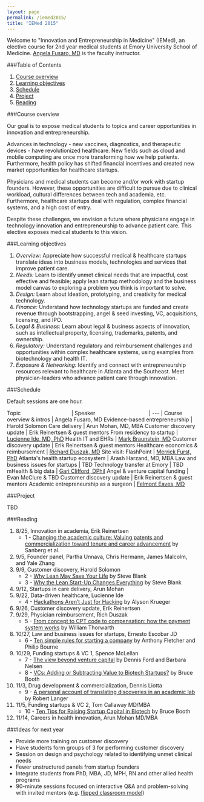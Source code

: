 ```yaml
---
layout: page
permalink: /iemed2015/
title: "IEMed 2015"
---
```


Welcome to "Innovation and Entrepreneurship in Medicine" (IEMed), an elective course for 2nd year medical students at Emory University School of Medicine. [Angela Fusaro, MD](https://www.linkedin.com/in/angelafusaromd) is the faculty instructor.

###Table of Contents

1. [Course overview](#overview)
2. [Learning objectives](#los)
3. [Schedule](#schedule)
4. [Project](#project)
5. [Reading](#reading)

<a name="overview"></a>

###Course overview

Our goal is to expose medical students to topics and career opportunities in innovation and entrepreneurship.

Advances in technology - new vaccines, diagnostics, and therapeutic devices - have revolutionized healthcare. New fields such as cloud and mobile computing are once more transforming how we help patients. Furthermore, health policy has shifted financial incentives and created new market opportunities for healthcare startups.

Physicians and medical students can become and/or work with startup founders. However, these opportunities are difficult to pursue due to clinical workload, cultural differences between tech and academia, etc. Furthermore, healthcare startups deal with regulation, complex financial systems, and a high cost of entry.

Despite these challenges, we envision a future where physicians engage in technology innovation and entrepreneurship to advance patient care. This elective exposes medical students to this vision.

<a name="los"></a>

###Learning objectives

1. *Overview:* Appreciate how successful medical & healthcare startups translate ideas into business models, technologies and services that improve patient care.
2. *Needs:* Learn to identify unmet clinical needs that are impactful, cost effective and feasible; apply lean startup methodology and the business model canvas to exploring a problem you think is important to solve.
3. *Design:* Learn about ideation, prototyping, and creativity for medical technology.
4. *Finance:* Understand how technology startups are funded and create revenue through bootstrapping, angel & seed investing, VC, acquisitions, licensing, and IPO.
5. *Legal & Business:* Learn about legal & business aspects of innovation, such as intellectual property, licensing, trademarks, patents, and ownership.
6. *Regulatory:* Understand regulatory and reimbursement challenges and opportunities within complex healthcare systems, using examples from biotechnology and health IT.
7. *Exposure & Networking:* Identify and connect with entrepreneurship resources relevant to healthcare in Atlanta and the Southeast. Meet physician-leaders who advance patient care through innovation.

<a name="schedule"></a>

###Schedule

Default sessions are one hour.

Topic&nbsp;&nbsp;&nbsp;&nbsp;&nbsp;&nbsp;&nbsp;&nbsp;&nbsp;&nbsp;&nbsp;&nbsp;&nbsp;&nbsp;&nbsp;&nbsp;&nbsp;&nbsp;&nbsp;&nbsp;&nbsp;&nbsp;&nbsp;&nbsp;&nbsp;&nbsp;&nbsp;&nbsp;&nbsp;&nbsp;&nbsp;&nbsp;&nbsp; | Speaker&nbsp;&nbsp;&nbsp;&nbsp;&nbsp;&nbsp;&nbsp;&nbsp;&nbsp;&nbsp;&nbsp;&nbsp;&nbsp;&nbsp;&nbsp;&nbsp;&nbsp;&nbsp;&nbsp;&nbsp;&nbsp;&nbsp;&nbsp;&nbsp;&nbsp;&nbsp;&nbsp;&nbsp;&nbsp;&nbsp;&nbsp;&nbsp;&nbsp;&nbsp;&nbsp;&nbsp;|
--- |
Course overview & intros 					| Angela Fusaro, MD
Evidence-based entrepreneurship		| Harold Solomon
Care delivery											| Arun Mohan, MD, MBA
Customer discovery update					| Erik Reinertsen & guest mentors
From residency to startup | [Lucienne Ide, MD, PhD](https://www.linkedin.com/in/lucienneide)
Health IT and EHRs | [Mark Braunstein, MD](http://www.ic.gatech.edu/people/mark-braunstein)
Customer discovery update	| Erik Reinertsen & guest mentors
Healthcare economics & reimbursement	| [Richard Duszak, MD](https://www.doximity.com/pub/richard-duszak-md)
Site visit: FlashPoint	| [Merrick Furst, PhD](http://flashpoint.gatech.edu/staff/merrick-furst/)
Atlanta's health startup ecosystem | Arash Harzand, MD, MBA
Law and business issues for startups 	| TBD
Technology transfer at Emory					| TBD
mHealth & big data | [Gari Clifford, DPhil](http://gdclifford.info/gari/)
Angel & venture capital funding				| Evan McClure & TBD
Customer discovery update							| Erik Reinertsen & guest mentors
Academic entrepreneurship as a surgeon | [Felmont Eaves, MD](http://www.surgery.emory.edu/about-us/faculty_directory/faculty_profile_felmont_eaves.html)

<a name="project"></a>

###Project

TBD

<a name="reading"></a>

###Reading

1. 8/25, Innovation in academia, Erik Reinertsen
	+ 1 - [Changing the academic culture: Valuing patents and commercialization toward tenure and career advancement](http://www.ncbi.nlm.nih.gov/pmc/articles/PMC4020064/) by Sanberg et al.
2. 9/5, Founder panel, Partha Unnava, Chris Hermann, James Malcolm, and Yale Zhang
3. 9/9, Customer discovery, Harold Solomon
	+ 2 - [Why Lean May Save Your Life](http://steveblank.com/2014/06/19/why-lean-may-save-your-life-the-i-corps-nih/) by Steve Blank
	+ 3 - [Why the Lean Start-Up Changes Everything](http://steveblank.com/2013/05/06/free-reprints-of-why-the-lean-startup-changes-everything/) by Steve Blank
4. 9/12, Startups in care delivery, Arun Mohan
5. 9/22, Data-driven healthcare, Lucienne Ide
	+ 4 - [Hackathons Aren’t Just for Hacking](http://www.wired.com/2012/06/hackathons-arent-just-for-hacking/) by Alyson Krueger
6. 9/26, Customer discovery update, Erik Reinertsen
7. 9/29, Physician reimbursement, Rich Duszak
	+ 5 - [From concept to CPT code to compensation: how the payment system works](http://www.sciencedirect.com/science/article/pii/S1546144003000206) by William Thorwarth
8. 10/27, Law and business issues for startups, Ernesto Escobar JD
	+ 6 - [Ten simple rules for starting a company](http://www.ploscompbiol.org/article/info:doi/10.1371/journal.pcbi.1002439) by Anthony Fletcher and Philip Bourne
9. 10/29, Funding startups & VC 1, Spence McLellan
	+ 7 - [The view beyond venture capital](http://www.nature.com/nbt/journal/v32/n1/full/nbt.2780.html) by Dennis Ford and Barbara Nelsen
	+ 8 - [VCs: Adding or Subtracting Value to Biotech Startups?](http://lifescivc.com/2013/10/vcs-adding-or-subtracting-value-to-startups/) by Bruce Booth
10. 11/3, Drug development & commercialization, Dennis Liotta
	+ 9 - [A personal account of translating discoveries in an academic lab](http://www.nature.com/nbt/journal/v31/n6/full/nbt.2609.html) by Robert Langer
11. 11/5, Funding startups & VC 2, Tom Callaway MD/MBA
	+ 10 - [Ten Tips for Raising Startup Capital in Biotech](http://lifescivc.com/2013/09/ten-tips-for-raising-startup-capital-in-biotech/) by Bruce Booth
12. 11/14, Careers in health innovation, Arun Mohan MD/MBA

<a name="future"></a>

###Ideas for next year

+ Provide more training on customer discovery
+ Have students form groups of 3 for performing customer discovery
+ Session on design and psychology related to identifying unmet clinical needs
+ Fewer unstructured panels from startup founders
+ Integrate students from PhD, MBA, JD, MPH, RN and other allied health programs
+ 90-minute sessions focused on interactive Q&A and problem-solving with invited mentors (e.g. [flipped classroom model](http://scopeblog.stanford.edu/2012/10/03/using-the-flipped-classroom-model-to-re-imagine-medical-education/))
